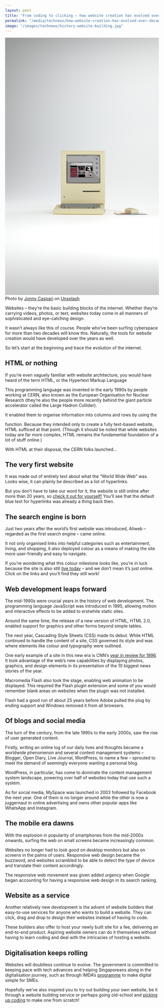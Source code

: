 ```yaml
---
layout: post
title: "From coding to clicking – how website creation has evolved over decades"
permalink: "/media/technews/how-website-creation-has-evolved-over-decades"
image: "/images/technews/history-website-building.jpg"
---
```


![retro computer for retro internet](/images/technews/history-website-building.jpg)
Photo by <a href="https://unsplash.com/@jonnyuiux?utm_source=unsplash&utm_medium=referral&utm_content=creditCopyText">Jonny Caspari</a> on <a href="https://unsplash.com/photos/d21CGQKtJh8?utm_source=unsplash&utm_medium=referral&utm_content=creditCopyText">Unsplash</a>

Websites – they’re the basic building blocks of the internet. Whether they’re carrying videos, photos, or text, websites today come in all manners of sophisticated and eye-catching design. 

It wasn’t always like this of course. People who’ve been surfing cyberspace for more than two decades will know this. Naturally, the tools for website creation would have developed over the years as well. 

So let’s start at the beginning and trace the evolution of the internet. 

## HTML or nothing 

If you’re even vaguely familiar with website architecture, you would have heard of the term HTML, or the Hypertext Markup Language

This programming language was invented in the early 1990s by people working at CERN, also known as the European Organisation for Nuclear Research (they’re also the people more recently behind the giant particle accelerator called the Large Hadron Collider). 

It enabled them to organise information into columns and rows by using the <table> function. Because they intended only to create a fully text-based website, HTML sufficed at that point. (Though it should be noted that while websites today are far more complex, HTML remains the fundamental foundation of a lot of stuff online.) 

With HTML at their disposal, the CERN folks launched…

## The very first website
  
It was made out of entirely text about what the “World Wide Web” was. Looks wise, it can plainly be described as a list of hyperlinks. 

But you don’t have to take our word for it, the website is still online after more than 20 years, so [check it out for yourself!](http://info.cern.ch/hypertext/WWW/TheProject.html) You’ll see that the default blue text for hyperlinks was already a thing back then. 

## The search engine is born 
Just two years after the world’s first website was introduced, Aliweb –regarded as the first search engine – came online. 

It not only organised links into helpful categories such as entertainment, living, and shopping, it also deployed colour as a means of making the site more user-friendly and easy to navigate. 

If you’re wondering what this colour milestone looks like, you’re in luck because the site is also still [live today](http://www.aliweb.com) – and we don’t mean it’s just online. Click on the links and you’ll find they still work! 

## Web development leaps forward
	
The mid-1990s were crucial years in the history of web development. The programming language JavaScript was introduced in 1995, allowing motion and interactive effects to be added to erstwhile static sites. 

Around the same time, the release of a new version of HTML, HTML 2.0, enabled support for graphics and other forms beyond simple tables. 

The next year, Cascading Style Sheets (CSS) made its debut. While HTML continued to handle the content of a site, CSS governed its style and was where elements like colour and typography were outlined. 

One early example of a site in this new era is CNN’s [year in review for 1996](http://edition.cnn.com/EVENTS/1996/year.in.review/). It took advantage of the web’s new capabilities by displaying photos, graphics, and design elements in its presentation of the 10 biggest news stories of the year. 

Macromedia Flash also took the stage, enabling web animation to be displayed. This required the Flash plugin extension and some of you would remember blank areas on websites when the plugin was not installed. 

Flash had a good run of about 25 years before Adobe pulled the plug by ending support and Windows removed it from all browsers. 
	
## Of blogs and social media 
The turn of the century, from the late 1990s to the early 2000s, saw the rise of user generated content. 

Firstly, writing an online log of our daily lives and thoughts became a worldwide phenomenon and several content management systems – Blogger, Open Diary, Live Journal, WordPress, to name a few – sprouted to meet the demand of seemingly everyone wanting a personal blog. 

WordPress, in particular, has come to dominate the content management system landscape, powering over half of websites today that use such a system. 

As for social media, MySpace was launched in 2003 followed by Facebook the next year. One of them is no longer around while the other is now a juggernaut in online advertising and owns other popular apps like WhatsApp and Instagram. 
	
## The mobile era dawns
	
With the explosion in popularity of smartphones from the mid-2000s onwards, surfing the web on small screens became increasingly common. 

Websites no longer had to look good on desktop monitors but also on screens in the palms of users. Responsive web design became the buzzword, and websites scrambled to be able to detect the type of device and translate their content accordingly. 

The responsive web movement was given added urgency when Google began accounting for having a responsive web design in its search ranking. 

## Website as a service
	
Another relatively new development is the advent of website builders that easy-to-use services for anyone who wants to build a website. They can click, drag and drop to design their websites instead of having to code. 

These builders also offer to host your newly built site for a fee, delivering an end-to-end product. Aspiring website owners can do it themselves without having to learn coding and deal with the intricacies of hosting a website. 
	
## Digitalisation keeps rolling 
Websites will doubtless continue to evolve. The government is committed to keeping pace with tech advances and helping Singaporeans along in the digitalisation journey, such as through IMDA’s [programme](https://www.imda.gov.sg/programme-listing/smes-go-digital) to make digital simple for SMEs. 

Hopefully we’ve also inspired you to try out building your own website, be it through a website building service or perhaps going old-school and [picking up coding](https://www.tech.gov.sg/media/technews/tips-to-help-you-get-started-with-coding) to make one from scratch!

